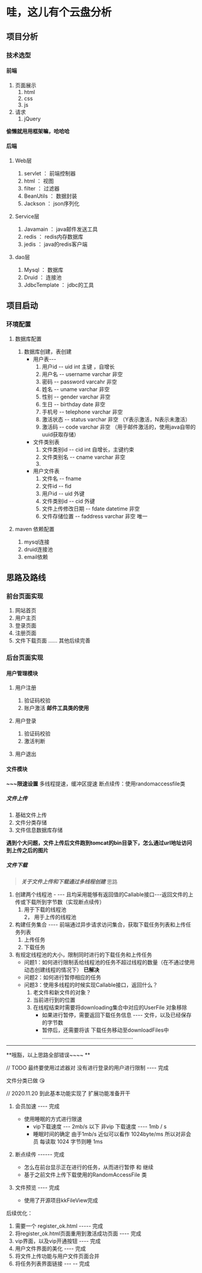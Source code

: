 # 哇，这儿有个云盘分析

## 项目分析
### 技术选型
#### 前端
1. 页面展示 
    1. html
    2. css
    3. js
2. 请求
    1. jQuery
    
**偷懒就用用框架嘛，哈哈哈**
#### 后端
1. Web层
    1. servlet ： 前端控制器
    2. html ： 视图
    3. filter ： 过滤器
    4. BeanUtils ： 数据封装
    5. Jackson ： json序列化

2. Service层
    1. Javamain ： java邮件发送工具
    2. redis ： redis内存数据库
    3. jedis ： java的redis客户端

3. dao层
    1. Mysql ： 数据库
    2. Druid ： 连接池
    3. JdbcTemplate ： jdbc的工具


## 项目启动
### 环境配置
1. 数据库配置
    1. 数据库创建，表创建
        * 用户表--- 
            1. 用户id -- uid                    int 主键 ，自增长
            2. 用户名  -- username           varchar  非空
            3. 密码  -- password             varcahr  非空
            4. 姓名  -- uname                 varchar  非空
            5. 性别  -- gender               varchar  非空
            6. 生日  -- birthday             date     非空
            7. 手机号 -- telephone            varchar  非空
            8. 激活状态 -- status             varchar   非空      （Y表示激活，N表示未激活）   
            9. 激活码 -- code                 varchar   非空       （用于邮件激活的，使用java自带的uuid获取存储）
        * 文件类别表
            1. 文件类别id  -- cid        int    自增长，主键约束
            2. 文件类别名  -- cname       varchar   非空
            3. 
        * 用户文件表
            1. 文件名 -- fname
            2. 文件id -- fid
            1. 用户id -- uid            外键
            2. 文件类别id -- cid         外键
            3. 文件上传修改日期 -- fdate     datetime    非空
            4. 文件存储位置 -- faddress     varchar   非空 唯一      
            
2. maven 依赖配置
    1. mysql连接 
    2. druid连接池
    3. email依赖            
    
## 思路及路线
### 前台页面实现
1. 网站首页
2. 用户主页
3. 登录页面
4. 注册页面
5. 文件下载页面
 …… 其他后续完善


### 后台页面实现
#### 用户管理模块
1. 用户注册
    1. 验证码校验
    2. 账户激活
        **邮件工具类的使用**
    
2. 用户登录
    1. 验证码校验
    2. 激活判断
    
3. 用户退出

#### 文件模块
**~~~限速设置**
多线程提速，缓冲区提速
断点续传：使用randomaccessfile类

##### 文件上传
1. 基础文件上传
2. 文件分类存储
3. 文件信息数据库存储

**遇到个大问题，文件上传后文件跑到tomcat的bin目录下，怎么通过url地址访问到上传之后的图片**

##### 文件下载

> ***关于文件上传和下载通过多线程创建***
  思路
  1. 创建两个线程池 - --- 且均采用能够有返回值的Callable接口---返回文件的上传或下载所到字节数（实现断点续传）  
      1. 用于下载的线程池   
      2， 用于上传的线程池
  2. 构建任务集合  ----  前端通过异步请求访问集合，获取下载任务列表和上传任务列表
      1. 上传任务
      2. 下载任务
  3. 有规定线程池的大小，限制同时进行的下载任务和上传任务
      * 问题1：如何进行限制丢给线程池的任务不超过线程的数量（在不通过使用动态创建线程的情况下）    **已解决**
      * 问题2：如何进行暂停相应的任务         
      * 问题3：使用多线程的时候实现Callable接口，返回什么？ 
          1. 老文件和新文件的对象？
          2. 当前进行到的位置
          3. 在线程结束时需要将downloading集合中对应的UserFile 对象移除
              * 如果进行暂停，需要返回下载任务信息 ---- 文件，以及已经保存的字节数 
              * 暂停后，还需要将该 下载任务移动至downloadFiles中
……………………………………………………
-----------------------------------------

**哦豁，以上思路全部错误~~~~ **
    



// TODO 最终要使用过滤器对 没有进行登录的用户进行限制        ---- 完成


文件分类已做 😘


// 2020.11.20 到此基本功能实现了 扩展功能准备开干
1. 会员加速  ---- 完成
    * 使用睡眠的方式进行限速
        * vip下载速度  ---  2mb/s 以下   非vip 下载速度  ----  1mb / s
        * 睡眠时间的确定  由于1mb/s 近似可以看作 1024byte/ms  所以对非会员 每读取 1024 字节则睡 1ms 
        
2. 断点续传  ------  完成
    * 怎么在前台显示正在进行的任务，从而进行暂停 和 继续
    * 基于之前文件上传下载使用的RandomAccessFile 类
    
3. 文件预览        ---- 完成 
    * 使用了开源项目kkFileView完成
    
    
    
后续优化：
1. 需要一个 register_ok.html              ----- 完成
2. 将register_ok.html页面重用到激活成功页面   ----  完成
3. vip界面，以及vip开通按钮                 ---- 完成
4. 用户文件界面的美化                      ---- 完成
5. 将文件上传功能与用户文件页面合并 
6. 将任务列表界面链接            --- -- 完成

